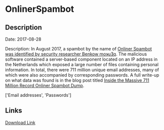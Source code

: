 # OnlinerSpambot

## Description

Date: 2017-08-28

Description:
In August 2017, a spambot by the name of <a href="https://benkowlab.blogspot.com.au/2017/08/from-onliner-spambot-to-millions-of.html" target="_blank" rel="noopener">Onliner Spambot was identified by security researcher Benkow moʞuƎq</a>. The malicious software contained a server-based component located on an IP address in the Netherlands which exposed a large number of files containing personal information. In total, there were 711 million unique email addresses, many of which were also accompanied by corresponding passwords. A full write-up on what data was found is in the blog post titled <a href="https://www.troyhunt.com/inside-the-massive-711-million-record-onliner-spambot-dump" target="_blank" rel="noopener">Inside the Massive 711 Million Record Onliner Spambot Dump</a>.


['Email addresses', 'Passwords']

## Links

[Download Link](https://link-to.net/1229997/875.1442855726486/dynamic/?r=aHR0cHM6Ly93d3cubWVkaWFmaXJlLmNvbS92aWV3L20wWTRzNTBJREVCdWUwaS8vZmlsZQ==)